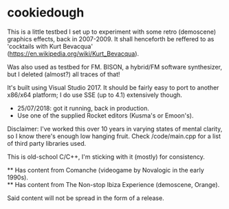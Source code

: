 # cookiedough

This is a little testbed I set up to experiment with some retro (demoscene) graphics effects, back in 2007-2009.
It shall henceforth be reffered to as 'cocktails with Kurt Bevacqua' (https://en.wikipedia.org/wiki/Kurt_Bevacqua).

Was also used as testbed for FM. BISON, a hybrid/FM software synthesizer, but I deleted (almost?) all traces of that!

It's built using Visual Studio 2017.
It should be fairly easy to port to another x86/x64 platform; I do use SSE (up to 4.1) extensively though.

- 25/07/2018: got it running, back in production.
- Use one of the supplied Rocket editors (Kusma's or Emoon's).

Disclaimer: I've worked this over 10 years in varying states of mental clarity, so I know there's enough low hanging fruit.
Check /code/main.cpp for a list of third party libraries used.

This is old-school C/C++, I'm sticking with it (mostly) for consistency.

** Has content from Comanche (videogame by Novalogic in the early 1990s).  
** Has content from The Non-stop Ibiza Experience (demoscene, Orange).

Said content will not be spread in the form of a release.
